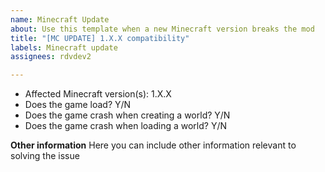 ```yaml
---
name: Minecraft Update
about: Use this template when a new Minecraft version breaks the mod
title: "[MC UPDATE] 1.X.X compatibility"
labels: Minecraft update
assignees: rdvdev2

---
```


- Affected Minecraft version(s): 1.X.X
- Does the game load? Y/N
- Does the game crash when creating a world? Y/N
- Does the game crash when loading a world? Y/N

**Other information**
Here you can include other information relevant to solving the issue

